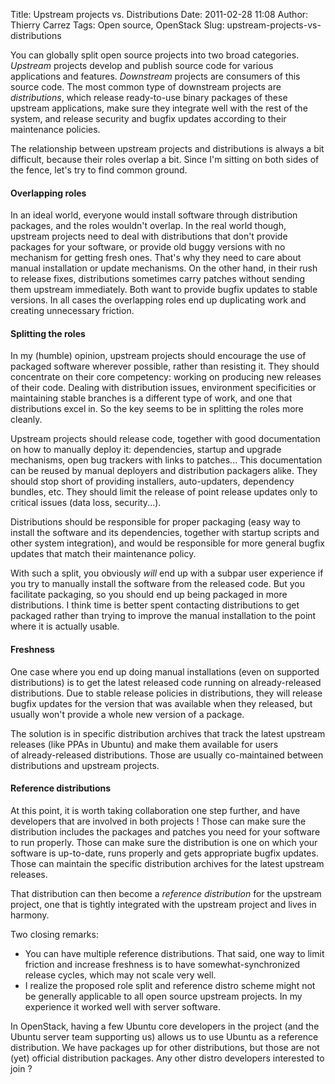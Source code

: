 Title: Upstream projects vs. Distributions
Date: 2011-02-28 11:08
Author: Thierry Carrez
Tags: Open source, OpenStack
Slug: upstream-projects-vs-distributions

You can globally split open source projects into two broad categories.
*Upstream* projects develop and publish source code for various
applications and features. *Downstream* projects are consumers of this
source code. The most common type of downstream projects are
*distributions*, which release ready-to-use binary packages of these
upstream applications, make sure they integrate well with the rest of
the system, and release security and bugfix updates according to their
maintenance policies.

The relationship between upstream projects and distributions is always a
bit difficult, because their roles overlap a bit. Since I'm sitting on
both sides of the fence, let's try to find common ground.

#### Overlapping roles

In an ideal world, everyone would install software through distribution
packages, and the roles wouldn't overlap. In the real world though,
upstream projects need to deal with distributions that don't provide
packages for your software, or provide old buggy versions with no
mechanism for getting fresh ones. That's why they need to care about
manual installation or update mechanisms. On the other hand, in their
rush to release fixes, distributions sometimes carry patches without
sending them upstream immediately. Both want to provide bugfix updates
to stable versions. In all cases the overlapping roles end up
duplicating work and creating unnecessary friction.

#### Splitting the roles

In my (humble) opinion, upstream projects should encourage the use of
packaged software wherever possible, rather than resisting it. They
should concentrate on their core competency: working on producing new
releases of their code. Dealing with distribution issues, environment
specificities or maintaining stable branches is a different type of
work, and one that distributions excel in. So the key seems to be in
splitting the roles more cleanly.

Upstream projects should release code, together with good documentation
on how to manually deploy it: dependencies, startup and upgrade
mechanisms, open bug trackers with links to patches... This
documentation can be reused by manual deployers and distribution
packagers alike. They should stop short of providing installers,
auto-updaters, dependency bundles, etc. They should limit the release of
point release updates only to critical issues (data loss, security...).

Distributions should be responsible for proper packaging (easy way to
install the software and its dependencies, together with startup scripts
and other system integration), and would be responsible for more general
bugfix updates that match their maintenance policy.

With such a split, you obviously *will* end up with a subpar user
experience if you try to manually install the software from the released
code. But you facilitate packaging, so you should end up being packaged
in more distributions. I think time is better spent contacting
distributions to get packaged rather than trying to improve the manual
installation to the point where it is actually usable.

#### Freshness

One case where you end up doing manual installations (even on supported
distributions) is to get the latest released code running on
already-released distributions. Due to stable release policies in
distributions, they will release bugfix updates for the version that was
available when they released, but usually won't provide a whole new
version of a package.

The solution is in specific distribution archives that track the latest
upstream releases (like PPAs in Ubuntu) and make them available for
users of ﻿already-released distributions. Those are usually
co-maintained between distributions and upstream projects.

#### Reference distributions

At this point, it is worth taking collaboration one step further, and
have developers that are involved in both projects ! Those can make sure
the distribution includes the packages and patches you need for your
software to run properly. Those can make sure the distribution is one on
which your software is up-to-date, runs properly and gets appropriate
bugfix updates. Those can maintain the ﻿specific distribution archives
for the latest upstream releases.

That distribution can then become a *reference distribution* for the
upstream project, one that is tightly integrated with the upstream
project and lives in harmony.

Two closing remarks:

-   You can have multiple reference distributions. That said, one way to
    limit friction and increase freshness is to have
    somewhat-synchronized release cycles, which may not scale very well.
-   I realize the proposed role split and reference distro scheme might
    not be generally applicable to all open source upstream projects. In
    my experience it worked well with server software.

In OpenStack, having a few Ubuntu core developers in the project (and
the Ubuntu server team supporting us) allows us to use Ubuntu as a
reference distribution. We have packages up for other distributions, but
those are not (yet) official distribution packages. Any other distro
developers interested to join ?
